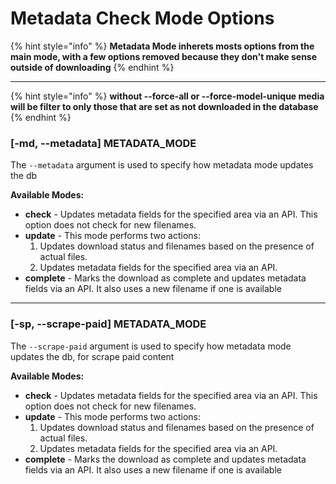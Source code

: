 # Metadata Check Mode Options

{% hint style="info" %}
**Metadata Mode inherets mosts options from the main mode, with a few options removed because they don't make sense outside of downloading**
{% endhint %}

***

{% hint style="info" %}
**without --force-all or --force-model-unique media will be filter to only those that are set as not downloaded in the database**
{% endhint %}

### \[-md, --metadata] **METADATA\_MODE**&#x20;

The `--metadata` argument is used to specify how metadata mode updates the db

**Available Modes:**

* **check** - Updates metadata fields for the specified area via an API. This option does not check for new filenames.
* **update** - This mode performs two actions:
  1. Updates download status and filenames based on the presence of actual files.
  2. Updates metadata fields for the specified area via an API.
* **complete** - Marks the download as complete and updates metadata fields via an API. It also uses a new filename if one is available



***

### \[-sp, --scrape-paid]  **METADATA\_MODE**&#x20;

The `--scrape-paid` argument is used to specify how metadata mode updates the db, for scrape paid content



**Available Modes:**

* **check** - Updates metadata fields for the specified area via an API. This option does not check for new filenames.
* **update** - This mode performs two actions:
  1. Updates download status and filenames based on the presence of actual files.
  2. Updates metadata fields for the specified area via an API.
* **complete** - Marks the download as complete and updates metadata fields via an API. It also uses a new filename if one is available




